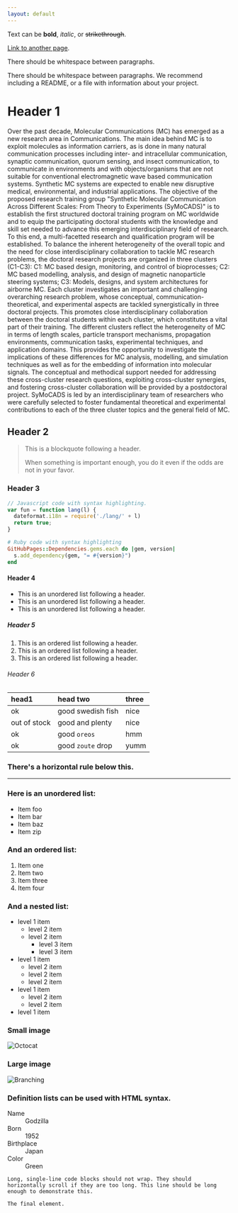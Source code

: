```yaml
---
layout: default
---
```


Text can be **bold**, _italic_, or ~~strikethrough~~.

[Link to another page](./another-page.html).

There should be whitespace between paragraphs.

There should be whitespace between paragraphs. We recommend including a README, or a file with information about your project.

# Header 1

Over the past decade, Molecular Communications (MC) has emerged as a new research area in Communications. The main idea behind MC is to exploit molecules as information carriers, as is done in many natural communication processes including inter- and intracellular communication, synaptic communication, quorum sensing, and insect communication, to communicate in environments and with objects/organisms that are not suitable for conventional electromagnetic wave based communication systems. Synthetic MC systems are expected to enable new disruptive medical, environmental, and industrial applications. The objective of the proposed research training group "Synthetic Molecular Communication Across Different Scales: From Theory to Experiments (SyMoCADS)" is to establish the first structured doctoral training program on MC worldwide and to equip the participating doctoral students with the knowledge and skill set needed to advance this emerging interdisciplinary field of research. To this end, a multi-facetted research and qualification program will be established. To balance the inherent heterogeneity of the overall topic and the need for close interdisciplinary collaboration to tackle MC research problems, the doctoral research projects are organized in three clusters (C1-C3): C1: MC based design, monitoring, and control of bioprocesses; C2: MC based modelling, analysis, and design of magnetic nanoparticle steering systems; C3: Models, designs, and system architectures for airborne MC. Each cluster investigates an important and challenging overarching research problem, whose conceptual, communication-theoretical, and experimental aspects are tackled synergistically in three doctoral projects. This promotes close interdisciplinary collaboration between the doctoral students within each cluster, which constitutes a vital part of their training. The different clusters reflect the heterogeneity of MC in terms of length scales, particle transport mechanisms, propagation environments, communication tasks, experimental techniques, and application domains. This provides the opportunity to investigate the implications of these differences for MC analysis, modelling, and simulation techniques as well as for the embedding of information into molecular signals. The conceptual and methodical support needed for addressing these cross-cluster research questions, exploiting cross-cluster synergies, and fostering cross-cluster collaboration will be provided by a postdoctoral project. SyMoCADS is led by an interdisciplinary team of researchers who were carefully selected to foster fundamental theoretical and experimental contributions to each of the three cluster topics and the general field of MC.

## Header 2

> This is a blockquote following a header.
>
> When something is important enough, you do it even if the odds are not in your favor.

### Header 3

```js
// Javascript code with syntax highlighting.
var fun = function lang(l) {
  dateformat.i18n = require('./lang/' + l)
  return true;
}
```

```ruby
# Ruby code with syntax highlighting
GitHubPages::Dependencies.gems.each do |gem, version|
  s.add_dependency(gem, "= #{version}")
end
```

#### Header 4

*   This is an unordered list following a header.
*   This is an unordered list following a header.
*   This is an unordered list following a header.

##### Header 5

1.  This is an ordered list following a header.
2.  This is an ordered list following a header.
3.  This is an ordered list following a header.

###### Header 6

| head1        | head two          | three |
|:-------------|:------------------|:------|
| ok           | good swedish fish | nice  |
| out of stock | good and plenty   | nice  |
| ok           | good `oreos`      | hmm   |
| ok           | good `zoute` drop | yumm  |

### There's a horizontal rule below this.

* * *

### Here is an unordered list:

*   Item foo
*   Item bar
*   Item baz
*   Item zip

### And an ordered list:

1.  Item one
1.  Item two
1.  Item three
1.  Item four

### And a nested list:

- level 1 item
  - level 2 item
  - level 2 item
    - level 3 item
    - level 3 item
- level 1 item
  - level 2 item
  - level 2 item
  - level 2 item
- level 1 item
  - level 2 item
  - level 2 item
- level 1 item

### Small image

![Octocat](https://github.githubassets.com/images/icons/emoji/octocat.png)

### Large image

![Branching](https://guides.github.com/activities/hello-world/branching.png)


### Definition lists can be used with HTML syntax.

<dl>
<dt>Name</dt>
<dd>Godzilla</dd>
<dt>Born</dt>
<dd>1952</dd>
<dt>Birthplace</dt>
<dd>Japan</dd>
<dt>Color</dt>
<dd>Green</dd>
</dl>

```
Long, single-line code blocks should not wrap. They should horizontally scroll if they are too long. This line should be long enough to demonstrate this.
```

```
The final element.
```

